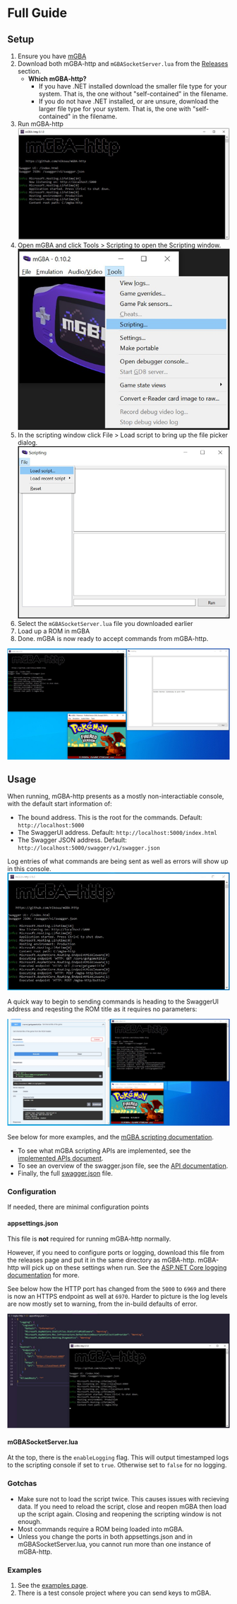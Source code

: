 # Full Guide

## Setup

1. Ensure you have [mGBA](https://mgba.io/downloads.html)
1. Download both mGBA-http and `mGBASocketServer.lua` from the [Releases](https://github.com/nikouu/mGBA-http/releases/latest) section.
	- **Which mGBA-http?** 
		- If you have .NET installed download the smaller file type for your system. That is, the one without "self-contained" in the filename. 
		- If you do not have .NET installed, or are unsure, download the larger file type for your system. That is, the one with "self-contained" in the filename.
1. Run mGBA-http
![](Images/mgba-httpStart.jpg)
1. Open mGBA and click Tools > Scripting to open the Scripting window.
![](Images/ScripingMenuItem.jpg)
1. In the scripting window click File > Load script to bring up the file picker dialog.
![](Images/LoadScript.jpg)
1. Select the `mGBASocketServer.lua` file you downloaded earlier
1. Load up a ROM in mGBA
1. Done. mGBA is now ready to accept commands from mGBA-http.

![](Images/ReadyToGo.jpg)


## Usage

When running, mGBA-http presents as a mostly non-interactiable console, with the default start information of:
- The bound address. This is the root for the commands. Default: `http://localhost:5000`
- The SwaggerUI address. Default: `http://localhost:5000/index.html`
- The Swagger JSON address. Default: `http://localhost:5000/swagger/v1/swagger.json`

Log entries of what commands are being sent as well as errors will show up in this console.
![](Images/ConsoleOutputExample.jpg)

A quick way to begin to sending commands is heading to the SwaggerUI address and reqesting the ROM title as it requires no parameters:

![](Images/QuickStartExample.jpg)

See below for more examples, and the [mGBA scripting documentation](https://mgba.io/docs/scripting.html).

- To see what mGBA scripting APIs are implemented, see the [implemented APIs document](ImplementedApis.md).
- To see an overview of the swagger.json file, see the [API documentation](ApiDocumentation.md).
- Finally, the full [swagger.json](swagger.json) file.

### Configuration
If needed, there are minimal configuration points

#### appsettings.json
This file is **not** required for running mGBA-http normally. 

However, if you need to configure ports or logging, download this file from the releases page and put it in the same directory as mGBA-http. mGBA-http will pick up on these settings when run. See the [ASP.NET Core logging documentation](https://learn.microsoft.com/en-us/aspnet/core/fundamentals/logging/?view=aspnetcore-8.0#configure-logging) for more.

See below how the HTTP port has changed from the `5000` to `6969` and there is now an HTTPS endpoint as well at `6970`. Harder to picture is the log levels are now mostly set to warning, from the in-build defaults of error.

![](Images/PortChange.jpg)

#### mGBASocketServer.lua

At the top, there is the `enableLogging` flag. This will output timestamped logs to the scripting console if set to `true`. Otherwise set to `false` for no logging.

### Gotchas
- Make sure not to load the script twice. This causes issues with recieving data. If you need to reload the script, close and reopen mGBA then load up the script again. Closing and reopening the scripting window is not enough. 
- Most commands require a ROM being loaded into mGBA.
- Unless you change the ports in both appsettings.json and in mGBASocketServer.lua, you cannot run more than one instance of mGBA-http.


### Examples
1. See the [examples page](Examples.md).
1. There is a test console project where you can send keys to mGBA.

